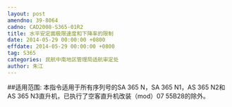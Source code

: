 ```yaml
---
layout: post
amendno: 39-8064
cadno: CAD2008-S365-01R2
title: 水平安定面极限速度和下降率的限制
date: 2014-05-29 00:00:00 +0800
effdate: 2014-05-29 00:00:00 +0800
tag: S365
categories: 民航中南地区管理局适航审定处
author: 朱江
---
```


##适用范围:
本指令适用于所有序列号的SA 365 N，SA 365 N1，AS 365 N2和AS 365 N3直升机，已执行了空客直升机改装（mod）07 55B28的除外。

